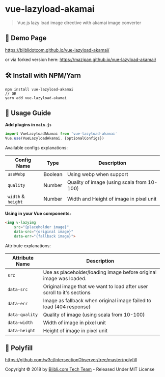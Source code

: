 # vue-lazyload-akamai

> Vue.js lazy load image directive with akamai image converter

## 💅 Demo Page

https://bliblidotcom.github.io/vue-lazyload-akamai/

or via forked version here: https://mazipan.github.io/vue-lazyload-akamai/

## 🛠 Install with NPM/Yarn

```
npm install vue-lazyload-akamai
// OR
yarn add vue-lazyload-akamai
```

## 🚀 Usage Guide

**Add plugins in `main.js`**

```js
import VueLazyloadAkamai from 'vue-lazyload-akamai'
Vue.use(VueLazyloadAkamai, {optionalConfigs})
```

Available configs explanations:

| Config Name    | Type     | Description             |
| ---------------|----------|-------------------------|
| `useWebp`      | Boolean  | Using webp when support |
| `quality`      | Number   | Quality of image (using scala from 10-100) |
| `width` & `height`       | Number  | Width and Height of image in pixel unit |

**Using in your Vue components:**

```html
<img v-lazyimg
    src="{placeholder image}"
    data-src="{original image}"
    data-err="{fallback image}">
```

Attribute explanations:

| Attribute Name | Description        |
| ---------------|--------------------|
| `src`          | Use as placeholder/loading image before original image was loaded. |
| `data-src`     | Original image that we want to load after user scroll to it's sections |
| `data-err`     | Image as fallback when original image failed to load (404 response) |
| `data-quality` | Quality of image (using scala from 10-100)  |
| `data-width`   | Width of image in pixel unit  |
| `data-height`  | Height of image in pixel unit  |

## 🗿 Polyfill

https://github.com/w3c/IntersectionObserver/tree/master/polyfill


Copyright © 2018 by [Blibli.com Tech Team](https://github.com/bliblidotcom) - Released Under MIT License
